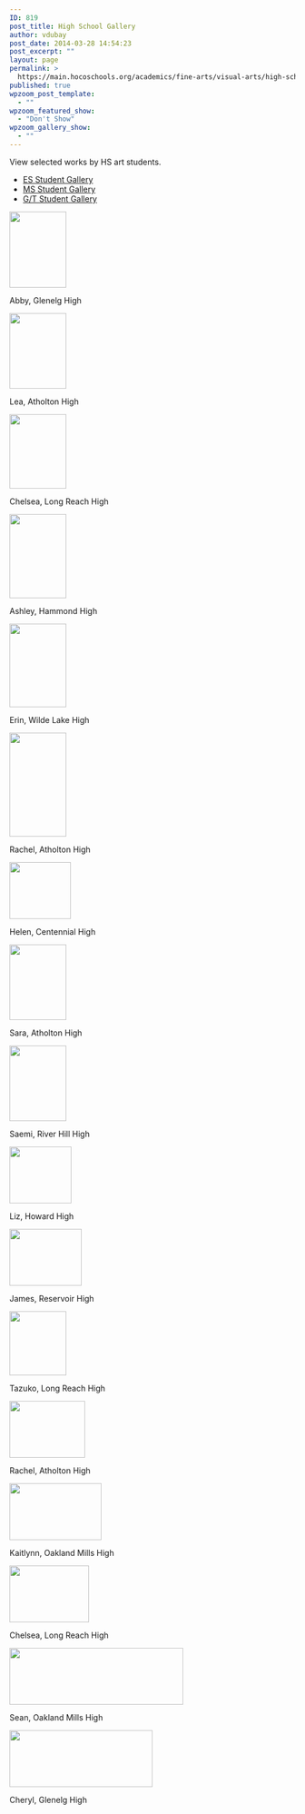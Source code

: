 ```yaml
---
ID: 819
post_title: High School Gallery
author: vdubay
post_date: 2014-03-28 14:54:23
post_excerpt: ""
layout: page
permalink: >
  https://main.hocoschools.org/academics/fine-arts/visual-arts/high-school-gallery/
published: true
wpzoom_post_template:
  - ""
wpzoom_featured_show:
  - "Don't Show"
wpzoom_gallery_show:
  - ""
---
```

<p>View selected works by HS art students.</p>

<ul>
  <li><a href="/academics/fine-arts/visual-arts/elementary-school-gallery/">ES Student Gallery</a></li>
  <li><a href="/academics/fine-arts/visual-arts/middle-school-gallery/">MS Student Gallery</a></li>
  <li><a href="/academics/fine-arts/visual-arts/gifted-and-talented-gallery/">G/T Student Gallery</a></li>
</ul>

<a href="/f/academics/arts/visualarts/gal_high_ghs_abby.jpg">
<img alt="" src="/f/academics/arts/visualarts/gal_high_ghs_abby.jpg" width="100" height="134" border="0" /></a>

<p>Abby, Glenelg High</p>

<a href="/f/academics/arts/visualarts/gal_high_ahs_lea.jpg">
<img alt="" src="/f/academics/arts/visualarts/gal_high_ahs_lea.jpg" width="100" height="133" border="0" /></a>

<p>Lea, Atholton High</p>

<a href="/f/academics/arts/visualarts/gal_high_lrhs_chelsea2.jpg">
<img alt="" src="/f/academics/arts/visualarts/gal_high_lrhs_chelsea2.jpg" width="100" height="131" border="0" /></a>

<p>Chelsea, Long Reach High</p>

<a href="/f/academics/arts/visualarts/gal_high_hahs_ashley.jpg">
<img alt="" src="/f/academics/arts/visualarts/gal_high_hahs_ashley.jpg" width="100" height="148" border="0" /></a>

<p>Ashley, Hammond High</p>

<a href="/f/academics/arts/visualarts/gal_high_wlhs_erin.jpg">
<img alt="" src="/f/academics/arts/visualarts/gal_high_wlhs_erin.jpg" width="100" height="147" border="0" /></a>

<p>Erin, Wilde Lake High</p>

<a href="/f/academics/arts/visualarts/gal_high_mthhs_rachel.jpg">
<img alt="" src="/f/academics/arts/visualarts/gal_high_mthhs_rachel.jpg" width="100" height="183" border="0" /></a>

<p>Rachel, Atholton High</p>

<a href="/f/academics/arts/visualarts/gal_high_chs_helen.jpg">
<img alt="" src="/f/academics/arts/visualarts/gal_high_chs_helen.jpg" width="108" height="100" border="0" /></a>

<p>Helen, Centennial High</p>

<a href="/f/academics/arts/visualarts/gal_high_ahs_sara.jpg">
<img alt="" src="/f/academics/arts/visualarts/gal_high_ahs_sara.jpg" width="100" height="133" border="0" /></a>

<p>Sara, Atholton High</p>

<a href="/f/academics/arts/visualarts/gal_high_rhhs_saemi.jpg">
<img alt="" src="/f/academics/arts/visualarts/gal_high_rhhs_saemi.jpg" width="100" height="133" border="0" /></a>

<p>Saemi, River Hill High</p>

<a href="/f/academics/arts/visualarts/gal_high_hohs_liz.jpg">
<img alt="" src="/f/academics/arts/visualarts/gal_high_hohs_liz.jpg" width="109" height="100" border="0" /></a>

<p>Liz, Howard High</p>

<a href="/f/academics/arts/visualarts/gal_high_rhs_james.jpg">
<img alt="" src="/f/academics/arts/visualarts/gal_high_rhs_james.jpg" width="127" height="100" border="0" /></a>

<p>James, Reservoir High</p>

<a href="/f/academics/arts/visualarts/gal_high_lrhs_tazuko.jpg">
<img alt="" src="/f/academics/arts/visualarts/gal_high_lrhs_tazuko.jpg" width="100" height="113" border="0" /></a>

<p>Tazuko, Long Reach High</p>

<a href="/f/academics/arts/visualarts/gal_high_ahs_rachel.jpg">
<img alt="" src="/f/academics/arts/visualarts/gal_high_ahs_rachel.jpg" width="133" height="100" border="0" /></a>

<p>Rachel, Atholton High</p>

<a href="/f/academics/arts/visualarts/gal_high_rhs_josh.jpg">
<img alt="" src="/f/academics/arts/visualarts/gal_high_rhs_josh.jpg" width="162" height="100" border="0" /></a>

<p>Kaitlynn, Oakland Mills High</p>

<a href="/f/academics/arts/visualarts/gal_high_lrhs_chelsea.jpg">
<img alt="" src="/f/academics/arts/visualarts/gal_high_lrhs_chelsea.jpg" width="140" height="100" border="0" /></a>

<p>Chelsea, Long Reach High</p>

<a href="/f/academics/arts/visualarts/gal_high_omhs_sean.jpg">
<img alt="" src="/f/academics/arts/visualarts/gal_high_omhs_sean.jpg" width="306" height="100" border="0" /></a>

<p>Sean, Oakland Mills High</p>

<a href="/f/academics/arts/visualarts/gal_high_ghs_cheryl.jpg">
<img alt="" src="/f/academics/arts/visualarts/gal_high_ghs_cheryl.jpg" width="252" height="100" border="0" /></a>

<p>Cheryl, Glenelg High</p>